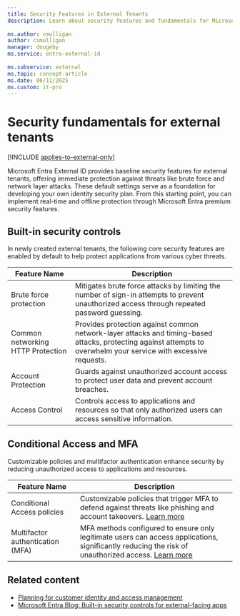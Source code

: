 ```yaml
---
title: Security Features in External Tenants
description: Learn about security features and fundamentals for Microsoft Entra External ID customer identity and access management (CIAM) in external tenant configurations.
 
ms.author: cmulligan
author: csmulligan
manager: dougeby
ms.service: entra-external-id
 
ms.subservice: external
ms.topic: concept-article
ms.date: 06/11/2025
ms.custom: it-pro
---
```


# Security fundamentals for external tenants

[!INCLUDE [applies-to-external-only](../includes/applies-to-external-only.md)]

Microsoft Entra External ID provides baseline security features for external tenants, offering immediate protection against threats like brute force and network layer attacks. These default settings serve as a foundation for developing your own identity security plan. From this starting point, you can implement real-time and offline protection through Microsoft Entra premium security features.

## Built-in security controls

In newly created external tenants, the following core security features are enabled by default to help protect applications from various cyber threats.

|Feature Name  |Description  |
|--------------|-------------|
|Brute force protection            | Mitigates brute force attacks by limiting the number of sign-in attempts to prevent unauthorized access through repeated password guessing. |
|Common networking HTTP Protection | Provides protection against common network-layer attacks and timing-based attacks, protecting against attempts to overwhelm your service with excessive requests.|
|Account Protection                | Guards against unauthorized account access to protect user data and prevent account breaches.   |
|Access Control                    | Controls access to applications and resources so that only authorized users can access sensitive information.  |
 
## Conditional Access and MFA

Customizable policies and multifactor authentication enhance security by reducing unauthorized access to applications and resources.

|Feature Name	|Description |
|---------------|------------| 
|Conditional Access policies	    |Customizable policies that trigger MFA to defend against threats like phishing and account takeovers. [Learn more](~/identity/conditional-access/overview.md)   |
|Multifactor authentication (MFA)	|MFA methods configured to ensure only legitimate users can access applications, significantly reducing the risk of unauthorized access. [Learn more](concept-multifactor-authentication-customers.md)     |

## Related content

- [Planning for customer identity and access management](concept-planning-your-solution.md)
- [Microsoft Entra Blog: Built-in security controls for external-facing apps](https://techcommunity.microsoft.com/blog/microsoft-entra-blog/built-in-security-controls-for-external-facing-apps/4175879)
